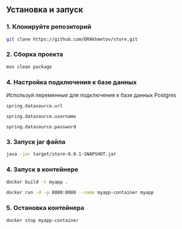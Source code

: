 ## Установка и запуск

### 1. Клонируйте репозиторий

```bash
git clone https://github.com/ORAkhmetov/store.git
```
### 2. Сборка проекта
```bash
mvn clean package
```

### 4. Настройка подключения к базе данных
Используй переменные для подключения к базе данных Postgres

`spring.datasource.url`

`spring.datasource.username`

`spring.datasource.password`
### 3. Запуск jar файла
```bash
java -jar target/store-0.0.1-SNAPSHOT.jar
```
### 4. Запуск в контейнере

```bash
docker build -t myapp .
```
```bash
docker run -d -p 8080:8080 --name myapp-container myapp
```
### 5. Остановка контейнера
```bash
docker stop myapp-container
```